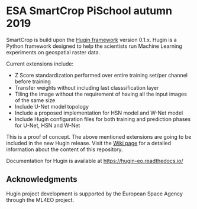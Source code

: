# ESA SmartCrop PiSchool autumn 2019 


SmartCrop is build upon the [Hugin framework](https://github.com/sage-group/hugin/tree/0.1.x) version 0.1.x. 
Hugin is a Python framework designed to help the scientists run Machine Learning experiments on geospatial raster data.

Current extensions include:

* Z Score standardization performed over entire training set/per channel before training
* Transfer weights without including last classsification layer
* Tiling the image without the requirement of having all the input images of the same size
* Include U-Net model topology
* Include a proposed implementation for HSN model and W-Net model
* Include Hugin configuration files for both training and prediction phases for U-Net, HSN and W-Net


This is a proof of concept. The above mentioned extensions are going to be included in the new Hugin release. Visit the [Wiki page](https://github.com/PiSchool/esa-crops-github/wiki) for a detailed information about the content of this repository.

Documentation for Hugin is available at https://hugin-eo.readthedocs.io/



## Acknowledgments

Hugin project development is supported by the European Space Agency through the ML4EO project.

